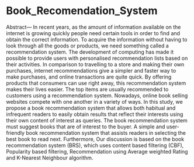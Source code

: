 # Book_Recomendation_System

Abstract— In recent years, as the amount of information available on the internet is growing quickly people need certain tools in order to find and obtain the correct information. To acquire the information without having to look through all the goods or products, we need something called a recommendation system. The development of computing has made it possible to provide users with personalised recommendation lists based on their activities. In comparison to travelling to a store and making their own purchases, internet recommendations give a simpler and faster way to make purchases, and online transactions are quite quick. By offering products that consumers can use right away, this recommendation system makes their lives easier. The top items are usually recommended to customers using a recommendation system. Nowadays, online book selling websites compete with one another in a variety of ways. In this study, we propose a book recommendation system that allows both habitual and infrequent readers to easily obtain results that reflect their interests using their own content of interest as queries. The book recommendation system must suggest books that are of interest to the buyer. A simple and user-friendly book recommendation system that assists readers in selecting the best book to read next. Furthermore, Our discussion is based on the book recommendation system (BRS), which uses content based filtering (CBF), Popularity based filtering, Recommendation using Average weighted Rating and K-Nearest Neighbour algorithm.
